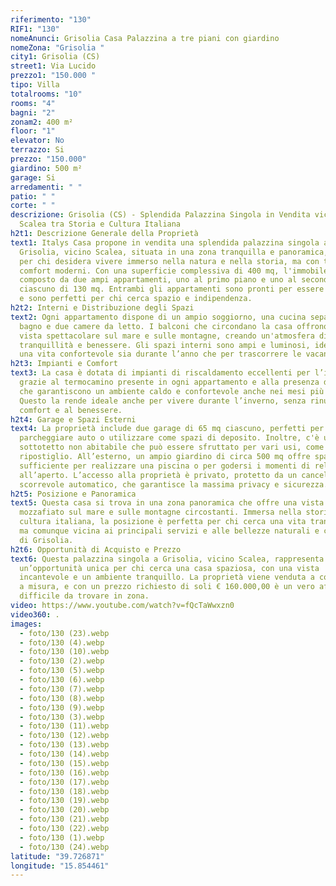 ```yaml
---
riferimento: "130"
RIF1: "130"
nomeAnunci: Grisolia Casa Palazzina a tre piani con giardino
nomeZona: "Grisolia "
city1: Grisolia (CS)
street1: Via Lucido
prezzo1: "150.000 "
tipo: Villa
totalrooms: "10"
rooms: "4"
bagni: "2"
zonam2: 400 m²
floor: "1"
elevator: No
terrazzo: Si
prezzo: "150.000"
giardino: 500 m²
garage: Si
arredamenti: " "
patio: " "
corte: " "
descrizione: Grisolia (CS) - Splendida Palazzina Singola in Vendita vicino
  Scalea tra Storia e Cultura Italiana
h2t1: Descrizione Generale della Proprietà
text1: Italys Casa propone in vendita una splendida palazzina singola a
  Grisolia, vicino Scalea, situata in una zona tranquilla e panoramica, ideale
  per chi desidera vivere immerso nella natura e nella storia, ma con tutti i
  comfort moderni. Con una superficie complessiva di 400 mq, l'immobile è
  composto da due ampi appartamenti, uno al primo piano e uno al secondo piano,
  ciascuno di 130 mq. Entrambi gli appartamenti sono pronti per essere abitati,
  e sono perfetti per chi cerca spazio e indipendenza.
h2t2: Interni e Distribuzione degli Spazi
text2: Ogni appartamento dispone di un ampio soggiorno, una cucina separata, un
  bagno e due camere da letto. I balconi che circondano la casa offrono una
  vista spettacolare sul mare e sulle montagne, creando un'atmosfera di
  tranquillità e benessere. Gli spazi interni sono ampi e luminosi, ideali per
  una vita confortevole sia durante l’anno che per trascorrere le vacanze.
h2t3: Impianti e Comfort
text3: La casa è dotata di impianti di riscaldamento eccellenti per l’inverno,
  grazie al termocamino presente in ogni appartamento e alla presenza di caldaie
  che garantiscono un ambiente caldo e confortevole anche nei mesi più freddi.
  Questo la rende ideale anche per vivere durante l’inverno, senza rinunciare al
  comfort e al benessere.
h2t4: Garage e Spazi Esterni
text4: La proprietà include due garage di 65 mq ciascuno, perfetti per
  parcheggiare auto o utilizzare come spazi di deposito. Inoltre, c'è un
  sottotetto non abitabile che può essere sfruttato per vari usi, come studio o
  ripostiglio. All’esterno, un ampio giardino di circa 500 mq offre spazio
  sufficiente per realizzare una piscina o per godersi i momenti di relax
  all’aperto. L’accesso alla proprietà è privato, protetto da un cancello
  scorrevole automatico, che garantisce la massima privacy e sicurezza.
h2t5: Posizione e Panoramica
text5: Questa casa si trova in una zona panoramica che offre una vista
  mozzafiato sul mare e sulle montagne circostanti. Immersa nella storia e nella
  cultura italiana, la posizione è perfetta per chi cerca una vita tranquilla,
  ma comunque vicina ai principali servizi e alle bellezze naturali e culturali
  di Grisolia.
h2t6: Opportunità di Acquisto e Prezzo
text6: Questa palazzina singola a Grisolia, vicino Scalea, rappresenta
  un’opportunità unica per chi cerca una casa spaziosa, con una vista
  incantevole e un ambiente tranquillo. La proprietà viene venduta a corpo e non
  a misura, e con un prezzo richiesto di soli € 160.000,00 è un vero affare,
  difficile da trovare in zona.
video: https://www.youtube.com/watch?v=fQcTaWwxzn0
video360: .
images:
  - foto/130 (23).webp
  - foto/130 (4).webp
  - foto/130 (10).webp
  - foto/130 (2).webp
  - foto/130 (5).webp
  - foto/130 (6).webp
  - foto/130 (7).webp
  - foto/130 (8).webp
  - foto/130 (9).webp
  - foto/130 (3).webp
  - foto/130 (11).webp
  - foto/130 (12).webp
  - foto/130 (13).webp
  - foto/130 (14).webp
  - foto/130 (15).webp
  - foto/130 (16).webp
  - foto/130 (17).webp
  - foto/130 (18).webp
  - foto/130 (19).webp
  - foto/130 (20).webp
  - foto/130 (21).webp
  - foto/130 (22).webp
  - foto/130 (1).webp
  - foto/130 (24).webp
latitude: "39.726871"
longitude: "15.854461"
---
```

